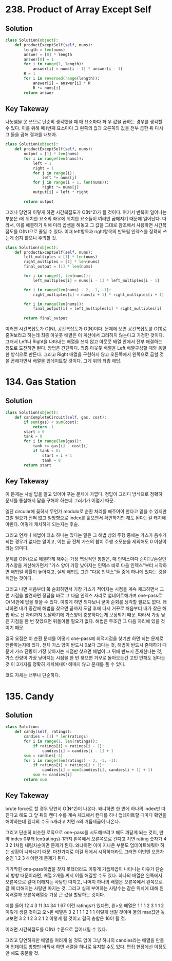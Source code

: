 
# 238. Product of Array Except Self

## Solution
```python
class Solution(object):
    def productExceptSelf(self, nums):
        length = len(nums)
        answer = [0] * length
        answer[0] = 1
        for i in range(1, length):
            answer[i] = nums[i - 1] * answer[i - 1]
        R = 1
        for i in reversed(range(length)):
            answer[i] = answer[i] * R
            R *= nums[i]
        return answer

```

## Key Takeway

나눗셈을 못 쓰므로 단순히 생각했을 때 매 요소마다 좌 우 값을 곱하는 경우를 생각할 수 있다.
이를 위해 매 i번째 요소마다 그 왼쪽의 값과 오른쪽의 값을 전부 곱한 뒤 다시 그 둘을 곱해 결과를 내보자.
```python
class Solution(object):
    def productExceptSelf(self, nums):
        output = [1] * len(nums)
        for i in range(len(nums)):
            left = 1
            right = 1
            for j in range(i):
                left *= nums[j]
            for j in range(i + 1, len(nums)):
                right *= nums[j]
            output[i] = left * right
        
        return output
```
				
그러나 당연히 이렇게 하면 시간복잡도가 O(N^2)가 될 것이다. 여기서 반복이 일어나는 부분은 i에 위치한 요소의 좌우에 위치한 요소들이
여러번 곱해지기 때문에 일어난다. 따라서, 이를 해결하기 위해 미리 곱셈을 해놓고 그 값을 그대로 참조해서 사용하면 시간복잡도를 O(N)으로 줄일 수 있다.
이때 left항목과 right항목의 반복될 인덱스를 정확히 쓰는게 쉽지 않으니 주의할 것.
```python
class Solution(object):
    def productExceptSelf(self, nums):
        left_multiples = [1] * len(nums)
        right_multiples = [1] * len(nums)
        final_output = [1] * len(nums)

        for i in range(1, len(nums)):
            left_multiples[i] = nums[i - 1] * left_multiples[i - 1]

        for i in range(len(nums) - 2, -1, -1):
            right_multiples[i] = nums[i + 1] * right_multiples[i + 1]

        for i in range(len(nums)):
            final_output[i] = left_multiples[i] * right_multiples[i]
        
        return final_output
```		
이러면 시간복잡도가 O(N), 공간복잡도가 O(N)이다.
문제에 보면 공간복잡도를 O(1)로 줄여보라고 하는데 최종 아웃풋 배열은 이 계산에서 고려하지 않는다고 가정한 것이다. 
그래서 Left나 Right을 나타내는 배열을 쓰지 않고 아웃풋 배열 안에서 전부 해결하는 정도로 도전하면 된다.
방법은 간단하다. 최종 아웃풋 배열을 Left 배열구성할 때와 동일한 방식으로 만든다.
그리고 Right 배열을 구현하지 않고 오른쪽에서 왼쪽으로 곱할 것을 곱해가면서 배열을 업데이트할 것이다. 그게 위의 최종 해답.


# 134. Gas Station

## Solution
```python
class Solution(object):
    def canCompleteCircuit(self, gas, cost):
        if sum(gas) < sum(cost):
            return -1
        start = 0
        tank = 0
        for i in range(len(gas)):
            tank += gas[i] - cost[i]
            if tank < 0:
                start = i + 1
                tank = 0
        return start

```

## Key Takeway
이 문제는 사실 답을 알고 있어야 푸는 문제에 가깝다. 정답이 그리디 방식으로 정확히 문제를 통찰해서
답을 구해야 하는데 그러기가 어렵기 때문.

일단 circular에 꽂혀서 무언가 modulo로 순환 처리를 해주어야 한다고 믿을 수 있지만 그럴 필요가 전혀 없고
일방향으로 index를 훑으면서 확인하기만 해도 된다는걸 캐치해야한다. 어떻게 캐치하게 되는지는 후술.

그리고 언제나 해법이 최소 하나는 있다는 말은 그 해법 상의 주행 중에는 가스가 음수가 되는 경우가 없다는 말이고,
이는 곧 전체 가스의 합이 주행 소모분을 제외해도 0 이상이라는 의미다. 

문제를 O(N)으로 해결하게 해주는 가장 핵심적인 통찰은, 매 인덱스마다 순이득/손실인 가스양을 계산해가면서
"가스 양이 가장 낮아지는 인덱스 바로 다음 인덱스"부터 시작하면 해법일 확률이 높아지고, 실제 해법도 그런 "다음 인덱스"들 중에
하나에 있다는 것을 깨닫는 것이다. 

그러고 나면 처음부터 쭉 순회하면서 가장 가스가 적어지는 시점을 계속 체크하면서 그런 지점을 발견하면 정답을 바로 그 다음 인덱스 자리로 업데이트해가며
one-pass로 O(N)만에 답을 찾을 수 있다. 이렇게 하면 되다보니 굳이 순회를 생각할 필요도 없다. 왜냐하면 내가 중간에 해법을 찾으면 끝까지 도달 후에 다시
거꾸로 처음부터 내가 찾은 해법 바로 전 자리까지 도달하기에 가스양이 충분하다는게 보장되기 때문. 따라서 가장 낮은 지점을 한 번 찾았으면 뒤돌아볼 필요가 없다.
해법은 무조건 그 다음 자리에 있을 것이기 때문. 

결국 요점은 이 순환 문제를 어떻게 one-pass에 최적지점을 찾기만 하면 되는 문제로 전환하는지에 있다.
전체 가스 양이 반드시 0보다 크다는 것,
해법이 반드시 존재하기 때문에 가스 잔량이 가장 낮아지는 시점만 찾으면 해법이 그 뒤에 반드시 존재한다는 것,
가스 잔량이 가장 낮아지는 시점을 한 번 찾으면 거꾸로 돌아오는건 고민 안해도 된다는 것
이 3가지를 정확히 캐치해내야 헤매지 않고 문제를 풀 수 있다.

코드 자체는 너무나 단순하다.




# 135. Candy

## Solution
```python
class Solution:
    def candy(self, ratings):
        candies = [1] * len(ratings)
        for i in range(1, len(ratings)):
            if ratings[i] > ratings[i - 1]:
                candies[i] = candies[i - 1] + 1
        sum = candies[-1]
        for i in range(len(ratings) - 2, -1, -1):
            if ratings[i] > ratings[i + 1]:
                candies[i] = max(candies[i], candies[i + 1] + 1)
            sum += candies[i]
        return sum
```

## Key Takeway

brute force로 할 경우 당연히 O(N^2)이 나온다. 왜냐하면 한 번에 하나의 index만 따진다고 해도
그 앞 뒤의 캔디 수를 계속 체크해서 캔디를 하나 업데이트할 때마다 확인을 해야하는데 캔디의 수도 n개라고 치면 n의 거듭제곱이 나온다.

그리고 단순히 비슷한 로직으로 one-pass를 시도해보려고 해도 깨닫게 되는 것이,
만약 index 0부터 len(ratings)-1까지 왼쪽에서 오른쪽으로 간다고 치면 rating 숫자가 4 3 2 1처럼 내림차순이면 문제가 된다.
왜냐하면 이미 지나온 부분도 업데이트해줘야 하는 상황이 나타나기 때문.
마찬가지로 이걸 뒤에서 시작하더라도 그러면 이번엔 오름차순인 1 2 3 4 이런게 문제가 된다.

기가막힌 one-pass해법을 찾지 못했더라도 이렇게 거듭제곱이 나타나는 이유가 단순히 방향 때문이라면,
배열 2개를 써서 이를 해결할 수도 있다. 하나의 배열은 왼쪽에서 오른쪽으로 갈때 더해지는 사탕만 따지고,
나머지 하나의 배열은 오른쪽에서 왼쪽으로 갈 때 더해지는 사탕만 따지는 것.
그리고 실제 부여하는 사탕수는 같은 위치에 대해 왼쪽배열과 오른쪽배열중 가장 큰 값을 할당하는 것이다.

예를 들어 12 4 3 11 34 34 1 67 이런 ratings가 있다면,
왼>오 배열은 1 1 1 2 3 1 1 2 이렇게 생길 것이고
오>왼 배열은 3 2 1 1 1 2 1 1 이렇게 생길 것이며
둘의 max값만 놓고보면 3 2 1 2 3 2 1 2 이렇게 될 것이고 결국 총합은 16이 될 것.

이러면 시간복잡도를 O(N) 수준으로 끌어내릴 수 있다. 

그리고 당연하지만 배열을 여러개 쓸 것도 없이 그냥 하나의 candies라는 배열을 만들어 업데이트 방향만 바꿔서 하면
배열을 하나로 유지할 수도 있다. 면접 현장에선 이정도만 해도 충분할 것.
